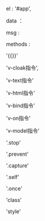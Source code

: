 <!-- vue内信息 -->
el : '#app',
<!-- el : element 用于存放容器 -->
data ：
<!-- data : 数据 -->
msg : 
<!-- 存放信息 -->
methods :
<!-- 存放函数/方法 -->



<!-- ------------------------- 指令类--------------------------- -->

'{{}}'
<!-- 
1、插值表达式 ， 方式如下 ： <p>{{msg}}</p> 
2、会在慢速加载中显示出{{msg}}
-->

'v-cloak指令',
<!-- 
1、文本数据加载指令 ，方式如下 ： css:[v-cloak]{display:none}
                              html: <p>{{msg}}</p>    / <p>1111{{msg}}1111</p>
2、传递文本数据，不影响html原本的数据
3、不使用css样式，会在慢速加载中显示出{{msg}}。（ps:我一直没有试出来）
 -->

'v-text指令'
<!-- 
1、文本数据加载指令 ， 方式如下 ： <p v-text = msg1>v-text</p>
2、传递文本数据，会覆盖html原本的数据
3、无论网速如何，不会出现{{msg}}
 -->

'v-html指令'
<!-- 
1、文本数据加载指令 ， 方式如下 ： <div v-html = msg2>v-html</div>
2、传递HTML文本数据，会覆盖html原本的数据
3、无论网速如何，不会出现{{msg}}
-->

'v-bind指令'
<!-- 
1、数据绑定指令 ， 方式如下 ： <button v-bind:title=msg3>提交</button>   v-bind: 缩写 ：
                             <button :title=msg3>提交</button>
2、传递HTML文本数据 ，会覆盖html原本的数据
3、无论网速如何 ，不会出现{{msg}}
-->

'v-on指令'
<!-- 
1、事件绑定指令 ， 方式如下 ：<button v-bind:title=msg3     v-on:click = show()>提交</button>     v-on: 缩写 @
                            <button v-bind:title=msg3    v-on:mouseover = show()>提交</button>
-->

'v-model指令'
<!--  
1、双向数据绑定指令 ， 方式如下 ： <input type="text" v-model:value="msg">
2、v-model 只能用于表单元素
-->


<!-- ------------------------- this--------------------------- -->
<!-- 
在vue实例中获取 data 或者 methods 的数据、方法，必须用过 this 的调用。
-->



<!-- ----------------------- 事件修饰符------------------------ -->

'.stop'
<!-- 
1、阻止冒泡事件修饰符 ， 方法如下 ： 
                      <div class="inner" @click = divClick>
                        <button @click.stop = btnClick >提交</button>
                      </div>
-->

'.prevent'
<!-- 
1、阻止默认事件修饰符 ， 方法如下 ： <a href="https://www.baidu.com" @click.prevent = aClick>go to 百度</a>
-->

'.capture'
<!-- 
1、添加事件侦听器时使用事件捕捉模式 ， 方式如下 ：     
                                <div class="inner" @click.capture = divClick>
                                  <button @click = btnClick >提交</button>
                                </div>
-->

'.self'
<!--  
1、只当事件在该元素本身触发时触发事件函数 ， 方法如下 ：
                                <div class="inner" @click.self = divClick>
                                  <button @click = btnClick >提交</button>
                                </div>
-->

'.once'
<!--
1、只触发一次事件
-->


<!-- -----------------------vue样式-------------------------- -->
'class'
<!-- 
1、方法如下 
 1.<p :class = ['red','italic']>vue方法添加class属性</p>
 2.<p :class = {red:true,italic:false}>vue方法添加class属性2</p>
 3.<p :class = style>vue方法添加class属性3</p>     /*vue里面的写法*/   data : {style : {red:false,italic:true}}
 4.<p :class = ['red',false?'italic':'weight']>vue方法添加class属性4</p>

2、注意：
  1.在属性中，不能添加空格
  2.class前面有 :
-->

'style'
<!-- 
1、方法如下
  1.<p :style = {color:'red','font-weight':200}>Vue方法添加style样式1</p>
  2.<p :style = styel>Vue方法添加style样式2</p>     /*vue里面的写法*/   data : style2 : {color:'red','font-weight':200}}

-->

<!-- ------------------------git冲突 ------------------------- -->
<!--
实例：
沙哈萨克的撒号地块撒谎
-->
